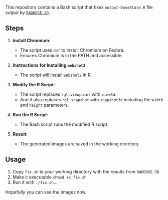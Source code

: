 This repository contains a Bash script that fixes `output-DoseState.R` file output by [`RADDOSE-3D`](https://github.com/GarmanGroup/RADDOSE-3D).

## Steps

1. **Install Chromium**:
   - The script uses `dnf` to install Chromium on Fedora.
   - Ensures Chromium is in the PATH and accessible.

2. **Instructions for Installing `webshot2`**:
   - The script will install `webshot2` in R.

3. **Modify the R Script**:
   - The script replaces `rgl.viewpoint` with `view3d`.
   - And it also replaces `rgl.snapshot` with `snapshot3d` including the `width` and `height` parameters.

4. **Run the R Script**:
   - The Bash script runs the modified R script.

5. **Result**:
   - The generated images are saved in the working directory.

## Usage

1. Copy `fix.sh` to your working directory with the results from `RADDOSE-3D`
2. Make it executable `chmod +x fix.sh`
3. Run it with `./fix.sh`...

Hopefully you can see the images now.
